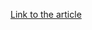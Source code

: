 [Link to the article](https://wws.cert-ist.com/private/fr/IocAttack_details?format=html&objectType=ATK&ref=CERT-IST/ATK-2021.119)
